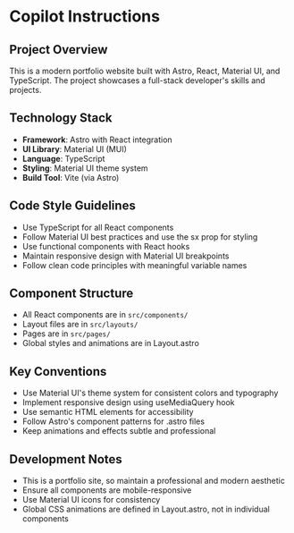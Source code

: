 # Copilot Instructions

<!-- Use this file to provide workspace-specific custom instructions to Copilot. For more details, visit https://code.visualstudio.com/docs/copilot/copilot-customization#_use-a-githubcopilotinstructionsmd-file -->

## Project Overview

This is a modern portfolio website built with Astro, React, Material UI, and TypeScript. The project showcases a full-stack developer's skills and projects.

## Technology Stack

- **Framework**: Astro with React integration
- **UI Library**: Material UI (MUI)
- **Language**: TypeScript
- **Styling**: Material UI theme system
- **Build Tool**: Vite (via Astro)

## Code Style Guidelines

- Use TypeScript for all React components
- Follow Material UI best practices and use the sx prop for styling
- Use functional components with React hooks
- Maintain responsive design with Material UI breakpoints
- Follow clean code principles with meaningful variable names

## Component Structure

- All React components are in `src/components/`
- Layout files are in `src/layouts/`
- Pages are in `src/pages/`
- Global styles and animations are in Layout.astro

## Key Conventions

- Use Material UI's theme system for consistent colors and typography
- Implement responsive design using useMediaQuery hook
- Use semantic HTML elements for accessibility
- Follow Astro's component patterns for .astro files
- Keep animations and effects subtle and professional

## Development Notes

- This is a portfolio site, so maintain a professional and modern aesthetic
- Ensure all components are mobile-responsive
- Use Material UI icons for consistency
- Global CSS animations are defined in Layout.astro, not in individual components
